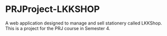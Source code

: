# PRJProject-LKKSHOP
A web application designed to manage and sell stationery called LKKShop. This is a project for the PRJ course in Semester 4.
